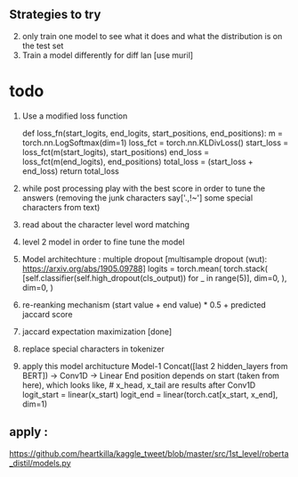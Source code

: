 ## Strategies to try 
2) only train one model to see what it does and what the distribution is on the test set 
3) Train a model differently for diff lan [use muril]



# todo

1) Use a modified loss function

    def loss_fn(start_logits, end_logits,
            start_positions, end_positions):
    m = torch.nn.LogSoftmax(dim=1)
    loss_fct = torch.nn.KLDivLoss()
    start_loss = loss_fct(m(start_logits), start_positions)
    end_loss = loss_fct(m(end_logits), end_positions)
    total_loss = (start_loss + end_loss)
    return total_loss



2) while post processing play with the best score in order to tune the answers (removing the junk characters say['.,!~'] some special characters from text)
3) read about the character level word matching 
4) level 2 model in order to fine tune the model

5) Model architechture : multiple dropout 
     [multisample dropout (wut): https://arxiv.org/abs/1905.09788]
            logits = torch.mean(
                torch.stack(
                    [self.classifier(self.high_dropout(cls_output)) for _ in range(5)],
                    dim=0,
                ),
                dim=0,
            )
            
    
 6) re-reanking mechanism (start value + end value) * 0.5 + predicted jaccard score
 
 7) jaccard expectation maximization [done]
 
 8) replace special characters in tokenizer
 
 9) apply this model architucture 
     Model-1
        Concat([last 2 hidden_layers from BERT]) -> Conv1D -> Linear
        End position depends on start (taken from here), which looks like,
        # x_head, x_tail are results after Conv1D
        logit_start = linear(x_start)
        logit_end = linear(torch.cat[x_start, x_end], dim=1)
        
        
## apply :
https://github.com/heartkilla/kaggle_tweet/blob/master/src/1st_level/roberta_distil/models.py